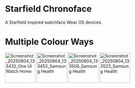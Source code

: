 # Starfield Chronoface
A Starfield inspired watchface Wear OS devices.

# Multiple Colour Ways

<img width="100" height="100" alt="Screenshot_20250804_133432_One UI Watch Home" src="https://github.com/user-attachments/assets/719d1273-6be5-4268-9cf7-7339903fd4f0" />
<img width="100" height="100" alt="Screenshot_20250804_133452_Samsung Health" src="https://github.com/user-attachments/assets/54927da0-3b65-4e54-82a7-2646ebd26c02" />
<img width="100" height="100" alt="Screenshot_20250804_133506_Samsung Health" src="https://github.com/user-attachments/assets/043c19e3-c183-4e79-9c5b-a4a7dc21efc5" />
<img width="100" height="100" alt="Screenshot_20250804_133523_Samsung Health" src="https://github.com/user-attachments/assets/f190b809-5bff-475e-ba03-a3c8e5102618" />
